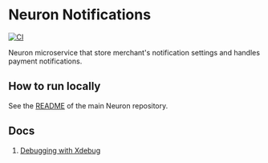 # Neuron Notifications
[![CI](https://github.com/X0GT0X/neuron-notifications/actions/workflows/ci.yaml/badge.svg)](https://github.com/X0GT0X/neuron-notifications/actions/workflows/ci.yaml)

Neuron microservice that store merchant's notification settings and handles payment notifications. 

## How to run locally
See the [README](https://github.com/X0GT0X/neuron/blob/main/README.md) of the main Neuron repository.

## Docs
1. [Debugging with Xdebug](docs/xdebug.md)
